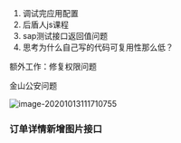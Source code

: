 1. 调试完应用配置
2. 后盾人js课程
3. sap测试接口返回值问题
4. 思考为什么自己写的代码可复用性那么低？

额外工作：修复权限问题

金山公安问题

![image-20201013111710755](C:\Users\admin\AppData\Roaming\Typora\typora-user-images\image-20201013111710755.png)





### 订单详情新增图片接口